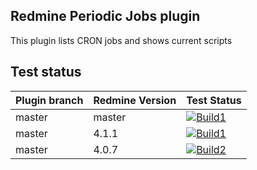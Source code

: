## Redmine Periodic Jobs plugin

This plugin lists CRON jobs and shows current scripts


## Test status

|Plugin branch| Redmine Version   | Test Status       |
|-------------|-------------------|-------------------|
|master       | master            | [![Build1][1]][5] |
|master       | 4.1.1             | [![Build1][2]][5] |
|master       | 4.0.7             | [![Build2][3]][5] |

[1]: https://travis-matrix-badges.herokuapp.com/repos/nanego/redmine_periodic_jobs/branches/master/1?use_travis_com=true
[2]: https://travis-matrix-badges.herokuapp.com/repos/nanego/redmine_periodic_jobs/branches/master/2?use_travis_com=true
[3]: https://travis-matrix-badges.herokuapp.com/repos/nanego/redmine_periodic_jobs/branches/master/3?use_travis_com=true
[5]: https://travis-ci.com/nanego/redmine_periodic_jobs
